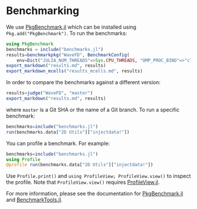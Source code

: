 # Benchmarking
We use [PkgBenchmark.jl](http://github.com/juliaCI/PkgBenchmark.jl) which can be
installed using `Pkg.add("PkgBenchmark")`.  To run the benchmarks:
```julia
using PkgBenchmark
benchmarks = include("benchmarks.jl")
results=benchmarkpkg("WaveFD", BenchmarkConfig(
    env=Dict("JULIA_NUM_THREADS"=>Sys.CPU_THREADS, "OMP_PROC_BIND"=>"close")))
export_markdown("results.md", results)
export_markdown_mcells("results_mcells.md", results)
```
In order to compare the benchmarks against a different version:
```julia
results=judge("WaveFD", "master")
export_markdown("results.md", results)
```
where `master` is a Git SHA or the name of a Git branch.  To run a specific
benchmark:
```julia
benchmarks=include("benchmarks.jl")
run(benchmarks.data["2D Utils"]["injectdata!"])
```

You can profile a benchmark.  For example:
```julia
benchmarks=include("benchmarks.jl")
using Profile
@profile run(benchmarks.data["2D Utils"]["injectdata!"])
```
Use `Profile.print()` and `using ProfileView; ProfileView.view()` to inspect the
profile.  Note that `ProfileView.view()` requires
[ProfileView.jl](http://github.com/timholy/ProfileView.jl).

For more information, please see the documentation for
[PkgBenchmark.jl](http://github.com/juliaCI/PkgBenchmark.jl) and
[BenchmarkTools.jl](https://github.com/JuliaCI/BenchmarkTools.jl).

